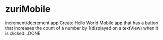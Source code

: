 # zuriMobile
increment/decrement app
Create Hello World Mobile app that has a button that increases the count of a number by 1(displayed on a textView) when it is clicked...DONE
